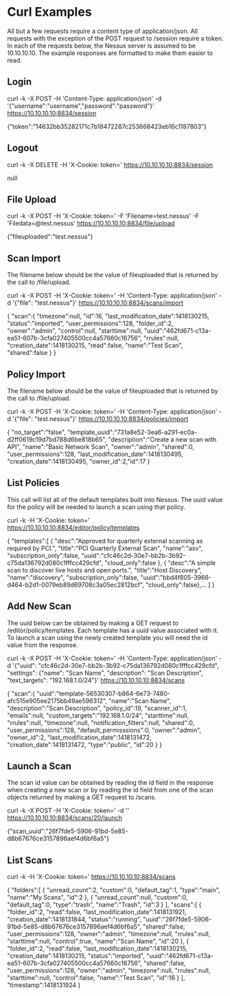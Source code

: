 Curl Examples
=============
All but a few requests require a content type of application/json. All requests with the exception of the POST request to /session require a token. In each of the requests below, the Nessus server is assumed to be 10.10.10.10. The example responses are formatted to make them easier to read.

Login
-----
curl -k -X POST -H 'Content-Type: application/json' -d '{"username":"username","password":"password"}' https://10.10.10.10:8834/session

{"token":"14632bb35282171c7b18472287c253668423eb16c1187803"}


Logout
------
curl -k -X DELETE -H 'X-Cookie: token=<token>' https://10.10.10.10:8834/session

null


File Upload
-----------
curl -k -X POST -H 'X-Cookie: token=<token>' -F 'Filename=test.nessus' -F 'Filedata=@test.nessus' https://10.10.10.10:8834/file/upload

{"fileuploaded":"test.nessus"}


Scan Import
-----------
The filename below should be the value of fileuploaded that is returned by the call to /file/upload.

curl -k -X POST -H 'X-Cookie: token=<token>' -H 'Content-Type: application/json' -d '{"file": "test.nessus"}' https://10.10.10.10:8834/scans/import

{
  "scan":{
    "timezone":null,
    "id":16,
    "last_modification_date":1418130215,
    "status":"imported",
    "user_permissions":128,
    "folder_id":2,
    "owner":"admin",
    "control":null,
    "starttime":null,
    "uuid":"462fd671-c13a-ea51-607b-3cfa027405500cc4a57660c16756",
    "rrules":null,
    "creation_date":1418130215,
    "read":false,
    "name":"Test Scan",
    "shared":false
  }
}


Policy Import
-------------
The filename below should be the value of fileuploaded that is returned by the call to /file/upload.

curl -k -X POST -H 'X-Cookie: token=<token>' -H 'Content-Type: application/json' -d '{"file": "test.nessus"}' https://10.10.10.10:8834/policies/import

{
  "no_target":"false",
  "template_uuid":"731a8e52-3ea6-a291-ec0a-d2ff0619c19d7bd788d6be818b65",
  "description":"Create a new scan with API",
  "name":"Basic Network Scan",
  "owner":"admin",
  "shared":0,
  "user_permissions":128,
  "last_modification_date":1418130495,
  "creation_date":1418130495,
  "owner_id":2,"id":17
}


List Policies
-------------
This call will list all of the default templates built into Nessus. The uuid value for the policy will be needed to launch a scan using that policy.

curl -k -H 'X-Cookie: token=<token>' https://10.10.10.10:8834/editor/policy/templates

{
  "templates":[
    {
      "desc":"Approved for quarterly external scanning as required by PCI.",
      "title":"PCI Quarterly External Scan",
      "name":"asv",
      "subscription_only":false,
      "uuid":"cfc46c2d-30e7-bb2b-3b92-c75da136792d080c1fffcc429cfd",
      "cloud_only":false
    },
    {
      "desc":"A simple scan to discover live hosts and open ports.",
      "title":"Host Discovery",
      "name":"discovery",
      "subscription_only":false,
      "uuid":"bbd4f805-3966-d464-b2d1-0079eb89d69708c3a05ec2812bcf",
      "cloud_only":false},...
  ]
}


Add New Scan
------------
The uuid below can be obtained by making a GET request to /editor/policy/templates. Each template has a uuid value associated with it. To launch a scan using the newly created template you will need the id value from the response.

curl -k -X POST -H 'X-Cookie: token=<token>' -H 'Content-Type: application/json' -d '{"uuid": "cfc46c2d-30e7-bb2b-3b92-c75da136792d080c1fffcc429cfd", "settings": {"name": "Scan Name", "description": "Scan Description", "text_targets": "192.168.1.0/24"}' https://10.10.10.10:8834/scans

{
  "scan":{
    "uuid":"template-56530307-b864-6e73-7480-afc515e905ee2175bb49ae596312",
    "name":"Scan Name",
    "description":"Scan Description",
    "policy_id":19,
    "scanner_id":1,
    "emails":null,
    "custom_targets":"192.168.1.0\/24",
    "starttime":null,
    "rrules":null,
    "timezone":null,
    "notification_filters":null,
    "shared":0,
    "user_permissions":128,
    "default_permisssions":0,
    "owner":"admin",
    "owner_id":2,
    "last_modification_date":1418131472,
    "creation_date":1418131472,
    "type":"public",
    "id":20
  }
}


Launch a Scan
-------------
The scan id value can be obtained by reading the id field in the response when creating a new scan or by reading the id field from one of the scan objects returned by making a GET request to /scans.

curl -k -X POST -H 'X-Cookie: token=<token>' -d '' https://10.10.10.10:8834/scans/20/launch

{"scan_uuid":"26f7fde5-5906-91bd-5e85-d8b67676ce3157896aef4d6bf6a5"}


List Scans
----------
curl -k -H 'X-Cookie: token=<token>' https://10.10.10.10:8834/scans

{
  "folders":[
    {
      "unread_count":2,
      "custom":0,
      "default_tag":1,
      "type":"main",
      "name":"My Scans",
      "id":2
    },
    {
      "unread_count":null,
      "custom":0,
      "default_tag":0,
      "type":"trash",
      "name":"Trash",
      "id":3
    }
  ],
  "scans":[
    {
      "folder_id":2,
      "read":false,
      "last_modification_date":1418131921,
      "creation_date":1418131844,
      "status":"running",
      "uuid":"26f7fde5-5906-91bd-5e85-d8b67676ce3157896aef4d6bf6a5",
      "shared":false,
      "user_permissions":128,
      "owner":"admin",
      "timezone":null,
      "rrules":null,
      "starttime":null,
      "control":true,
      "name":"Scan Name",
      "id":20
    },
    {
      "folder_id":2,
      "read":false,
      "last_modification_date":1418130215,
      "creation_date":1418130215,
      "status":"imported",
      "uuid":"462fd671-c13a-ea51-607b-3cfa027405500cc4a57660c16756",
      "shared":false,
      "user_permissions":128,
      "owner":"admin",
      "timezone":null,
      "rrules":null,
      "starttime":null,
      "control":false,
      "name":"Test Scan",
      "id":16
    }
  ],
  "timestamp":1418131924
}
